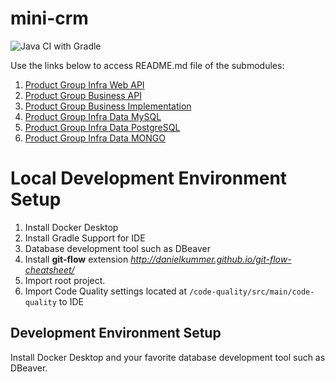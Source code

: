 # mini-crm

![Java CI with Gradle](https://github.com/mini-crm/mini-crm/workflows/Java%20CI%20with%20Gradle/badge.svg?branch=main)

Use the links below to access README.md file of the submodules:

1. [Product Group Infra Web API](product-group-web-api-infra/README.md)
2. [Product Group Business API](product-group-business-api/README.md)
3. [Product Group Business Implementation](product-group-business-impl/README.md)
4. [Product Group Infra Data MySQL](product-group-infra-data-mysql/README.md)
5. [Product Group Infra Data PostgreSQL](product-group-infra-data-postgresql/README.md)
6. [Product Group Infra Data MONGO](product-group-infra-data-mongo/README.md)

# Local Development Environment Setup
1. Install Docker Desktop
2. Install Gradle Support for IDE
3. Database development tool such as DBeaver
4. Install **git-flow** extension *http://danielkummer.github.io/git-flow-cheatsheet/*
5. Import root project.
6. Import Code Quality settings located at `/code-quality/src/main/code-quality` to IDE 

## Development Environment Setup
Install Docker Desktop and your favorite database development tool such as DBeaver.
